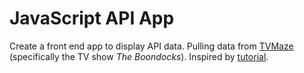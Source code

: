 # JavaScript API App

Create a front end app to display API data. Pulling data from [TVMaze](https://www.tvmaze.com/api) (specifically the TV show _The Boondocks_). Inspired by [tutorial](https://www.taniarascia.com/how-to-connect-to-an-api-with-javascript).
